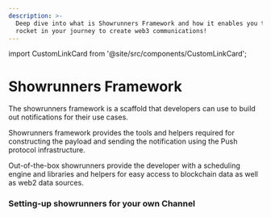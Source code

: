 ```yaml
---
description: >-
  Deep dive into what is Showrunners Framework and how it enables you to strap
  rocket in your journey to create web3 communications!
---
```


import CustomLinkCard from '@site/src/components/CustomLinkCard';

# Showrunners Framework

The showrunners framework is a scaffold that developers can use to build out notifications for their use cases.&#x20;

Showrunners framework provides the tools and helpers required for constructing the payload and sending the notification using the Push protocol infrastructure.&#x20;

Out-of-the-box showrunners provide the developer with a scheduling engine and libraries and helpers for easy access to blockchain data as well as web2 data sources.

### Setting-up showrunners for your own Channel

<CustomLinkCard text="How to Setup Showrunners" link="./how-to-setup-showrunners"/>

<CustomLinkCard text="Hello World Channel" link="./hello-world-channel"/>

<CustomLinkCard text="Understanding Channel Structure - Showrunners" link="./understanding-channel-structure-showrunners"/>

<CustomLinkCard text="Github Repositories" link="./github-repositories"/>

